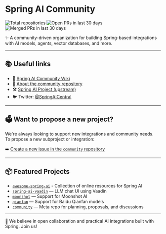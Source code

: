 # Spring AI Community

<!-- start organization badges -->
![Total repositories](https://img.shields.io/static/v1?label=Total%20repositories&message=5&color=blue)
![Open PRs in last 30 days](https://img.shields.io/static/v1?label=Open%20PRs%20in%20last%2030%20days&message=3&color=blue)
![Merged PRs in last 30 days](https://img.shields.io/static/v1?label=Merged%20PRs%20in%20last%2030%20days&message=2&color=blue)

<!-- end organization badges -->

✨ A community-driven organization for building Spring-based integrations with AI models, agents, vector databases, and more.

---

## 📚 Useful links

- 📖 [Spring AI Community Wiki](https://github.com/spring-ai-community/community/wiki)  
- 🧠 [About the community repository](https://github.com/spring-ai-community/community)  
- 🛠 [Spring AI Project (upstream)](https://github.com/spring-projects/spring-ai)
- 🐦 Twitter: [@SpringAICentral](https://twitter.com/SpringAICentral)
---

## 🗳️ Want to propose a new project?

We're always looking to support new integrations and community needs.  
To propose a new subproject or integration:

➡️ [Create a new issue in the `community` repository](https://github.com/spring-ai-community/community/issues/new?template=application.yml)

---

## 📦 Featured Projects
- [`awesome-spring-ai`](https://github.com/spring-ai-community/awesome-spring-ai) - Collection of online resources for Spring AI
- [`spring-ai-vaadin`](https://github.com/spring-ai-community/spring-ai-vaadin) — LLM chat UI using Vaadin
- [`moonshot`](https://github.com/spring-ai-community/moonshot) — Support for Moonshot AI
- [`qianfan`](https://github.com/spring-ai-community/qianfan) — Support for Baidu Qianfan models
- [`community`](https://github.com/spring-ai-community/community) — Meta repo for planning, proposals, and discussions

---

🚀 We believe in open collaboration and practical AI integrations built with Spring. Join us!
